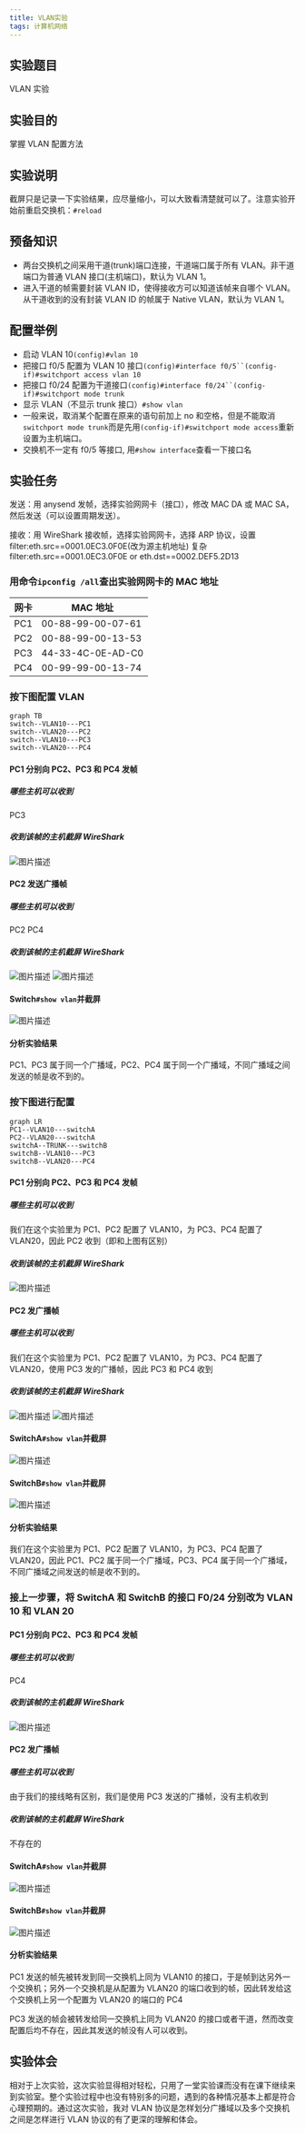 ```yaml
---
title: VLAN实验
tags: 计算机网络
---
```


## 实验题目

VLAN 实验

## 实验目的

掌握 VLAN 配置方法

## 实验说明

截屏只是记录一下实验结果，应尽量缩小，可以大致看清楚就可以了。注意实验开始前重启交换机：`#reload`

## 预备知识

- 两台交换机之间采用干道(trunk)端口连接，干道端口属于所有 VLAN。非干道端口为普通 VLAN 接口(主机端口)，默认为 VLAN 1。
- 进入干道的帧需要封装 VLAN ID，使得接收方可以知道该帧来自哪个 VLAN。从干道收到的没有封装 VLAN ID 的帧属于 Native VLAN，默认为 VLAN 1。

## 配置举例

- 启动 VLAN 10`(config)#vlan 10`
- 把接口 f0/5 配置为 VLAN 10 接口` (config)#interface f0/5``(config-if)#switchport access vlan 10 `
- 把接口 f0/24 配置为干道接口` (config)#interface f0/24``(config-if)#switchport mode trunk `
- 显示 VLAN（不显示 trunk 接口）`#show vlan`
- 一般来说，取消某个配置在原来的语句前加上 no 和空格，但是不能取消`switchport mode trunk`而是先用`(config-if)#switchport mode access`重新设置为主机端口。
- 交换机不一定有 f0/5 等接口, 用`#show interface`查看一下接口名

## 实验任务

发送：用 anysend 发帧，选择实验网网卡（接口），修改 MAC DA 或 MAC SA，然后发送（可以设置周期发送）。

接收：用 WireShark 接收帧，选择实验网网卡，选择 ARP 协议，设置 filter:eth.src==0001.0EC3.0F0E(改为源主机地址)
复杂 filter:eth.src==0001.0EC3.0F0E or eth.dst==0002.DEF5.2D13

### 用命令`ipconfig /all`查出实验网网卡的 MAC 地址

| 网卡 | MAC 地址          |
| ---- | ----------------- |
| PC1  | 00-88-99-00-07-61 |
| PC2  | 00-88-99-00-13-53 |
| PC3  | 44-33-4C-0E-AD-C0 |
| PC4  | 00-99-99-00-13-74 |

### 按下图配置 VLAN

```mermaid
graph TB
switch--VLAN10---PC1
switch--VLAN20---PC2
switch--VLAN10---PC3
switch--VLAN20---PC4
```

#### PC1 分别向 PC2、PC3 和 PC4 发帧

##### 哪些主机可以收到

PC3

##### 收到该帧的主机截屏 WireShark

![图片描述](/assets/image/2019-05-04-1.jpg)

#### PC2 发送广播帧

##### 哪些主机可以收到

PC2 PC4

##### 收到该帧的主机截屏 WireShark

![图片描述](/assets/image/2019-05-04-2.jpg)
![图片描述](/assets/image/2019-05-04-3.jpg)

#### Switch`#show vlan`并截屏

![图片描述](/assets/image/2019-05-04-9.jpg)

#### 分析实验结果

PC1、PC3 属于同一个广播域，PC2、PC4 属于同一个广播域，不同广播域之间发送的帧是收不到的。

### 按下图进行配置

```mermaid
graph LR
PC1--VLAN10---switchA
PC2--VLAN20---switchA
switchA--TRUNK---switchB
switchB--VLAN10---PC3
switchB--VLAN20---PC4
```

#### PC1 分别向 PC2、PC3 和 PC4 发帧

##### 哪些主机可以收到

我们在这个实验里为 PC1、PC2 配置了 VLAN10，为 PC3、PC4 配置了 VLAN20，因此 PC2 收到（即和上图有区别）

##### 收到该帧的主机截屏 WireShark

![图片描述](/assets/image/2019-05-04-4.jpg)

#### PC2 发广播帧

##### 哪些主机可以收到

我们在这个实验里为 PC1、PC2 配置了 VLAN10，为 PC3、PC4 配置了 VLAN20，使用 PC3 发的广播帧，因此 PC3 和 PC4 收到

##### 收到该帧的主机截屏 WireShark

![图片描述](/assets/image/2019-05-04-5.jpg)
![图片描述](/assets/image/2019-05-04-6.jpg)

#### SwitchA`#show vlan`并截屏

![图片描述](/assets/image/2019-05-04-7.jpg)

#### SwitchB`#show vlan`并截屏

![图片描述](/assets/image/2019-05-04-8.jpg)

#### 分析实验结果

我们在这个实验里为 PC1、PC2 配置了 VLAN10，为 PC3、PC4 配置了 VLAN20，因此 PC1、PC2 属于同一个广播域，PC3、PC4 属于同一个广播域，不同广播域之间发送的帧是收不到的。

### 接上一步骤，将 SwitchA 和 SwitchB 的接口 F0/24 分别改为 VLAN 10 和 VLAN 20

#### PC1 分别向 PC2、PC3 和 PC4 发帧

##### 哪些主机可以收到

PC4

##### 收到该帧的主机截屏 WireShark

![图片描述](/assets/image/2019-05-04-10.jpg)

#### PC2 发广播帧

##### 哪些主机可以收到

由于我们的接线略有区别，我们是使用 PC3 发送的广播帧，没有主机收到

##### 收到该帧的主机截屏 WireShark

不存在的

#### SwitchA`#show vlan`并截屏

![图片描述](/assets/image/2019-05-04-11.jpg)

#### SwitchB`#show vlan`并截屏

![图片描述](/assets/image/2019-05-04-12.jpg)

#### 分析实验结果

PC1 发送的帧先被转发到同一交换机上同为 VLAN10 的接口，于是帧到达另外一个交换机；另外一个交换机是从配置为 VLAN20 的端口收到的帧，因此转发给这个交换机上另一个配置为 VLAN20 的端口的 PC4

PC3 发送的帧会被转发给同一交换机上同为 VLAN20 的接口或者干道，然而改变配置后均不存在，因此其发送的帧没有人可以收到。

## 实验体会

相对于上次实验，这次实验显得相对轻松，只用了一堂实验课而没有在课下继续来到实验室。整个实验过程中也没有特别多的问题，遇到的各种情况基本上都是符合心理预期的。通过这次实验，我对 VLAN 协议是怎样划分广播域以及多个交换机之间是怎样进行 VLAN 协议的有了更深的理解和体会。
